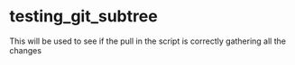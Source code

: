 # testing_git_subtree

This will be used to see if the pull in the script is correctly gathering all the changes
